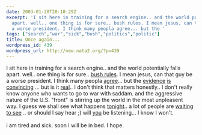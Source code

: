 ```yaml
---
date: 2003-01-28T20:18:29Z
excerpt: 'I sit here in training for a search engine.. and the world potentially falls
  apart. well.. one thing is for sure.. bush rules. I mean jesus, can that guy be
  a worse president. I think many peopla agree... but the '
tags: ["search","war","sick","bush","politics","politic"]
title: Once again...
wordpress_id: 439
wordpress_url: http://new.nata2.org/?p=439
---
```


I sit here in training for a search engine.. and the world potentially falls apart. well.. one thing is for sure.. <a href="http://www.washingtonpost.com/wp-dyn/articles/A54422-2003Jan28.html">bush rules</a>. I mean jesus, can that guy be a worse president. I think many peopla <a href="http://www.dailybreeze.com/content/bog/nmbogert19.html">agree</a>... but the <a href="http://www.telegraph.co.uk/news/main.jhtml?xml=/news/2003/01/28/wirq28.xml&amp;sSheet=/news/2003/01/28/ixnewstop.html">evidence</a> <a href="http://news.independent.co.uk/world/politics/story.jsp?story=373367">is</a> <a href="http://www.washtimes.com/national/20030128-32833614.htm">convincing</a> ... but is it <a href="http://www.washingtonpost.com/wp-dyn/articles/A52135-2003Jan27.html">real</a>.. I don't think that matters honestly.. I don't really know anyone who wants to go to war with saddam. and the aggressive nature of the U.S. "front" is stirring up the world in the most unpleasent way. I guess we shall see what happens <a href="http://webcenter.newssearch.netscape.com/aolns_display.adp?key=200301281120000198813_aolns.src">tonight</a>.. a lot of people are <a href="http://finance.yahoo.com/?u">waiting to see</a> .. or should I say hear ;) will <a href="http://www.marcmelzer.net/sotudg/">you</a> be listening... I know I won't. <br/><br/>i am tired and sick. soon I will be in bed. I hope.
